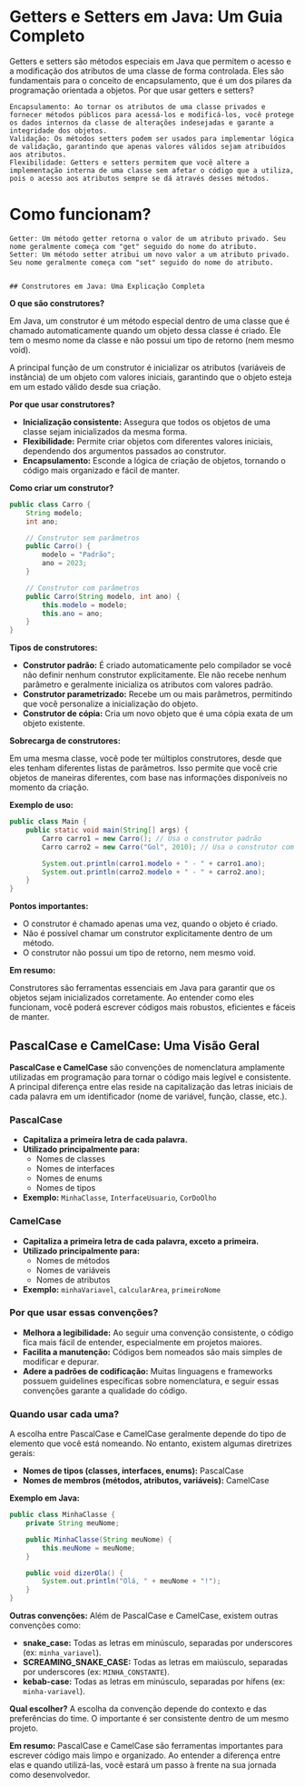 # Getters e Setters em Java: Um Guia Completo

Getters e setters são métodos especiais em Java que permitem o acesso e a modificação dos atributos de uma classe de forma controlada. Eles são fundamentais para o conceito de encapsulamento, que é um dos pilares da programação orientada a objetos.
Por que usar getters e setters?

    Encapsulamento: Ao tornar os atributos de uma classe privados e fornecer métodos públicos para acessá-los e modificá-los, você protege os dados internos da classe de alterações indesejadas e garante a integridade dos objetos.
    Validação: Os métodos setters podem ser usados para implementar lógica de validação, garantindo que apenas valores válidos sejam atribuídos aos atributos.
    Flexibilidade: Getters e setters permitem que você altere a implementação interna de uma classe sem afetar o código que a utiliza, pois o acesso aos atributos sempre se dá através desses métodos.

# Como funcionam?

    Getter: Um método getter retorna o valor de um atributo privado. Seu nome geralmente começa com "get" seguido do nome do atributo.
    Setter: Um método setter atribui um novo valor a um atributo privado. Seu nome geralmente começa com "set" seguido do nome do atributo.


    ## Construtores em Java: Uma Explicação Completa

**O que são construtores?**

Em Java, um construtor é um método especial dentro de uma classe que é chamado automaticamente quando um objeto dessa classe é criado. Ele tem o mesmo nome da classe e não possui um tipo de retorno (nem mesmo void). 

A principal função de um construtor é inicializar os atributos (variáveis de instância) de um objeto com valores iniciais, garantindo que o objeto esteja em um estado válido desde sua criação.

**Por que usar construtores?**

* **Inicialização consistente:** Assegura que todos os objetos de uma classe sejam inicializados da mesma forma.
* **Flexibilidade:** Permite criar objetos com diferentes valores iniciais, dependendo dos argumentos passados ao construtor.
* **Encapsulamento:** Esconde a lógica de criação de objetos, tornando o código mais organizado e fácil de manter.

**Como criar um construtor?**

```java
public class Carro {
    String modelo;
    int ano;

    // Construtor sem parâmetros
    public Carro() {
        modelo = "Padrão";
        ano = 2023;
    }

    // Construtor com parâmetros
    public Carro(String modelo, int ano) {
        this.modelo = modelo;
        this.ano = ano;
    }
}
```

**Tipos de construtores:**

* **Construtor padrão:** É criado automaticamente pelo compilador se você não definir nenhum construtor explicitamente. Ele não recebe nenhum parâmetro e geralmente inicializa os atributos com valores padrão.
* **Construtor parametrizado:** Recebe um ou mais parâmetros, permitindo que você personalize a inicialização do objeto.
* **Construtor de cópia:** Cria um novo objeto que é uma cópia exata de um objeto existente.

**Sobrecarga de construtores:**

Em uma mesma classe, você pode ter múltiplos construtores, desde que eles tenham diferentes listas de parâmetros. Isso permite que você crie objetos de maneiras diferentes, com base nas informações disponíveis no momento da criação.

**Exemplo de uso:**

```java
public class Main {
    public static void main(String[] args) {
        Carro carro1 = new Carro(); // Usa o construtor padrão
        Carro carro2 = new Carro("Gol", 2010); // Usa o construtor com parâmetros

        System.out.println(carro1.modelo + " - " + carro1.ano);
        System.out.println(carro2.modelo + " - " + carro2.ano);
    }
}
```

**Pontos importantes:**

* O construtor é chamado apenas uma vez, quando o objeto é criado.
* Não é possível chamar um construtor explicitamente dentro de um método.
* O construtor não possui um tipo de retorno, nem mesmo void.

**Em resumo:**

Construtores são ferramentas essenciais em Java para garantir que os objetos sejam inicializados corretamente. Ao entender como eles funcionam, você poderá escrever códigos mais robustos, eficientes e fáceis de manter.

## PascalCase e CamelCase: Uma Visão Geral

**PascalCase e CamelCase** são convenções de nomenclatura amplamente utilizadas em programação para tornar o código mais legível e consistente. A principal diferença entre elas reside na capitalização das letras iniciais de cada palavra em um identificador (nome de variável, função, classe, etc.).

### PascalCase
* **Capitaliza a primeira letra de cada palavra.**
* **Utilizado principalmente para:**
    * Nomes de classes
    * Nomes de interfaces
    * Nomes de enums
    * Nomes de tipos
* **Exemplo:** `MinhaClasse`, `InterfaceUsuario`, `CorDoOlho`

### CamelCase
* **Capitaliza a primeira letra de cada palavra, exceto a primeira.**
* **Utilizado principalmente para:**
    * Nomes de métodos
    * Nomes de variáveis
    * Nomes de atributos
* **Exemplo:** `minhaVariavel`, `calcularArea`, `primeiroNome`

### Por que usar essas convenções?
* **Melhora a legibilidade:** Ao seguir uma convenção consistente, o código fica mais fácil de entender, especialmente em projetos maiores.
* **Facilita a manutenção:** Códigos bem nomeados são mais simples de modificar e depurar.
* **Adere a padrões de codificação:** Muitas linguagens e frameworks possuem guidelines específicas sobre nomenclatura, e seguir essas convenções garante a qualidade do código.

### Quando usar cada uma?
A escolha entre PascalCase e CamelCase geralmente depende do tipo de elemento que você está nomeando. No entanto, existem algumas diretrizes gerais:

* **Nomes de tipos (classes, interfaces, enums):** PascalCase
* **Nomes de membros (métodos, atributos, variáveis):** CamelCase

**Exemplo em Java:**

```java
public class MinhaClasse {
    private String meuNome;

    public MinhaClasse(String meuNome) {
        this.meuNome = meuNome;
    }

    public void dizerOla() {
        System.out.println("Olá, " + meuNome + "!");
    }
}
```

**Outras convenções:**
Além de PascalCase e CamelCase, existem outras convenções como:

* **snake_case:** Todas as letras em minúsculo, separadas por underscores (ex: `minha_variavel`).
* **SCREAMING_SNAKE_CASE:** Todas as letras em maiúsculo, separadas por underscores (ex: `MINHA_CONSTANTE`).
* **kebab-case:** Todas as letras em minúsculo, separadas por hífens (ex: `minha-variavel`).

**Qual escolher?**
A escolha da convenção depende do contexto e das preferências do time. O importante é ser consistente dentro de um mesmo projeto.

**Em resumo:**
PascalCase e CamelCase são ferramentas importantes para escrever código mais limpo e organizado. Ao entender a diferença entre elas e quando utilizá-las, você estará um passo à frente na sua jornada como desenvolvedor.


